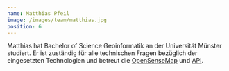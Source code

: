 ```yaml
---
name: Matthias Pfeil
image: /images/team/matthias.jpg
position: 6
---
```

Matthias hat Bachelor of Science Geoinformatik an der Universität Münster studiert. Er ist zuständig für alle technischen Fragen bezüglich der eingesetzten Technologien und betreut die <a href="http:/www.opensensemap.org/" target="_blank">OpenSenseMap</a> und <a href="http://sensebox.github.io/OpenSenseMap-API/" target="_blank">API</a>.
